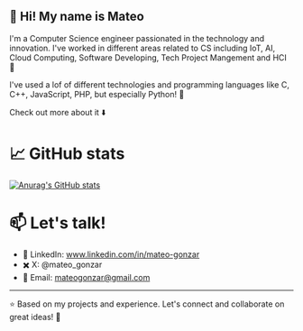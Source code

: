 ## 👋 Hi! My name is Mateo
I'm a Computer Science engineer passionated in the technology and innovation. I've worked in different areas related to CS including IoT, AI, Cloud Computing, Software Developing, Tech Project Mangement and HCI 🚀

I've used a lof of different technologies and programming languages like C, C++, JavaScript, PHP, but especially Python! 🐍 

Check out more about it ⬇️
# 📈 GitHub stats
[![Anurag's GitHub stats](https://github-readme-stats.vercel.app/api?username=MateoGonzar)](https://github.com/anuraghazra/github-readme-stats)
# 📫 Let's talk!
- 💼 LinkedIn: www.linkedin.com/in/mateo-gonzar 
- ✖️ X: @mateo_gonzar
- 📧 Email: mateogonzar@gmail.com
***
⭐️ Based on my projects and experience. Let's connect and collaborate on great ideas! 🚀
<!--
**MateoGonzar/MateoGonzar** is a ✨ _special_ ✨ repository because its `README.md` (this file) appears on your GitHub profile.

Here are some ideas to get you started:

- 🔭 I’m currently working on ...
- 🌱 I’m currently learning ...
- 👯 I’m looking to collaborate on ...
- 🤔 I’m looking for help with ...
- 💬 Ask me about ...
- 📫 How to reach me: ...
- 😄 Pronouns: ...
- ⚡ Fun fact: ...
-->
